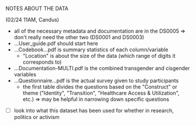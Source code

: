 NOTES ABOUT THE DATA

(02/24 11AM, Candus)
- all of the necessary metadata and documentation are in the DS0005 => don't really need the other two (DS0001 and DS0003)
- ...User_guide.pdf should start here
- ...Codebook...pdf is summary statistics of each column/variable
	- "Location" is about the size of the data (which range of digits it corresponds to)
- ...Documentation-MULTI.pdf is the combined transgender and cisgender variables
- ...Questionnaire...pdf is the actual survey given to study participants
	- the first table divides the questions based on the "Construct" or theme ("Identity", "Transition", "Healthcare Access & Utilization", etc.) => may be helpful in narrowing down specific questions
- [ ] look into what this dataset has been used for whether in research, politics or activism
